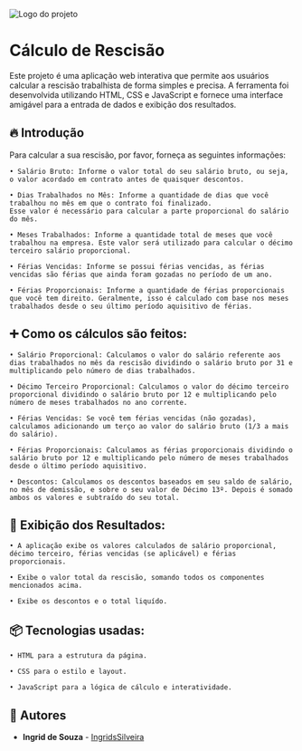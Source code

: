![Logo do projeto]("#")

# Cálculo de Rescisão

Este projeto é uma aplicação web interativa que permite aos usuários calcular a rescisão trabalhista de forma simples e precisa. A ferramenta foi desenvolvida utilizando HTML, CSS e JavaScript e fornece uma interface amigável para a entrada de dados e exibição dos resultados.

## 🔥 Introdução
Para calcular a sua rescisão, por favor, forneça as seguintes informações:

    • Salário Bruto: Informe o valor total do seu salário bruto, ou seja, o valor acordado em contrato antes de quaisquer descontos.

    • Dias Trabalhados no Mês: Informe a quantidade de dias que você trabalhou no mês em que o contrato foi finalizado.
    Esse valor é necessário para calcular a parte proporcional do salário do mês.

    • Meses Trabalhados: Informe a quantidade total de meses que você trabalhou na empresa. Este valor será utilizado para calcular o décimo terceiro salário proporcional.

    • Férias Vencidas: Informe se possui férias vencidas, as férias vencidas são férias que ainda foram gozadas no período de um ano.

    • Férias Proporcionais: Informe a quantidade de férias proporcionais que você tem direito. Geralmente, isso é calculado com base nos meses trabalhados desde o seu último período aquisitivo de férias.

## ➕ Como os cálculos são feitos: 

    • Salário Proporcional: Calculamos o valor do salário referente aos dias trabalhados no mês da rescisão dividindo o salário bruto por 31 e multiplicando pelo número de dias trabalhados.

    • Décimo Terceiro Proporcional: Calculamos o valor do décimo terceiro proporcional dividindo o salário bruto por 12 e multiplicando pelo número de meses trabalhados no ano corrente.

    • Férias Vencidas: Se você tem férias vencidas (não gozadas), calculamos adicionando um terço ao valor do salário bruto (1/3 a mais do salário).

    • Férias Proporcionais: Calculamos as férias proporcionais dividindo o salário bruto por 12 e multiplicando pelo número de meses trabalhados desde o último período aquisitivo.

    • Descontos: Calculamos os descontos baseados em seu saldo de salário, no mês de demissão, e sobre o seu valor de Décimo 13º. Depois é somado ambos os valores e subtraído do seu total.

## 👀 Exibição dos Resultados:

    • A aplicação exibe os valores calculados de salário proporcional, décimo terceiro, férias vencidas (se aplicável) e férias proporcionais.

    • Exibe o valor total da rescisão, somando todos os componentes mencionados acima.

    • Exibe os descontos e o total liquído.

## 📦 Tecnologias usadas:
    • HTML para a estrutura da página.

    • CSS para o estilo e layout.

    • JavaScript para a lógica de cálculo e interatividade.
## 👷 Autores

* **Ingrid de Souza** - [IngridsSilveira](https://github.com/IngridsSilveira)